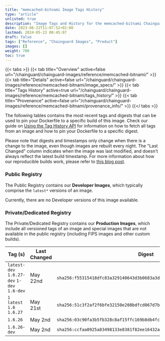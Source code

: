 ```yaml
---
title: "memcached-bitnami Image Tags History"
type: "article"
unlisted: true
description: "Image Tags and History for the memcached-bitnami Chainguard Image"
date: 2023-06-22T11:07:52+02:00
lastmod: 2024-05-23 00:45:07
draft: false
tags: ["Reference", "Chainguard Images", "Product"]
images: []
weight: 700
toc: true
---
```


{{< tabs >}}
{{< tab title="Overview" active=false url="/chainguard/chainguard-images/reference/memcached-bitnami/" >}}
{{< tab title="Details" active=false url="/chainguard/chainguard-images/reference/memcached-bitnami/image_specs/" >}}
{{< tab title="Tags History" active=true url="/chainguard/chainguard-images/reference/memcached-bitnami/tags_history/" >}}
{{< tab title="Provenance" active=false url="/chainguard/chainguard-images/reference/memcached-bitnami/provenance_info/" >}}
{{</ tabs >}}

The following tables contains the most recent tags and digests that can be used to pin your Dockerfile to a specific build of this image. Check our guide on [Using the Tag History API](/chainguard/chainguard-images/using-the-tag-history-api/) for information on how to fetch all tags from an image and how to pin your Dockerfile to a specific digest.

Please note that digests and timestamps only change when there is a change to the image, even though images are rebuilt every night. The "Last Changed" column indicates when the image was last modified, and doesn't always reflect the latest build timestamp. For more information about how our reproducible builds work, please refer to [this blog post](https://www.chainguard.dev/unchained/reproducing-chainguards-reproducible-image-builds).

### Public Registry
The Public Registry contains our **Developer Images**, which typically comprise the `latest*` versions of an image.

Currently, there are no Developer versions of this image available.

### Private/Dedicated Registry
The Private/Dedicated Registry contains our **Production Images**, which include all versioned tags of an image and special images that are not available in the public registry (including FIPS images and other custom builds).

| Tag (s)                                      | Last Changed | Digest                                                                    |
|----------------------------------------------|--------------|---------------------------------------------------------------------------|
|  `latest-dev` `1.6.27-dev` `1-dev` `1.6-dev` | May 22nd     | `sha256:f55315418dfc83a329140643d3b0683a3db42e5f1d8f7765ddaeee53d3bf861a` |
|  `1` `latest` `1.6` `1.6.27`                 | May 21st     | `sha256:51c3f2af2f6bfe32150e208bdfcd067d7bcf5d0d46a8f1d3418207ef1a4a5cd9` |
|  `1.6.26`                                    | May 2nd      | `sha256:03c90fa3b5fb328c8af15ffc169b8db4fc64784804b7413109aef7e6084ffc7f` |
|  `1.6.26-dev`                                | May 2nd      | `sha256:ccfaa0925a83498133e8381f82ee16432a281c9c38c4df7a8e0c406762b7010e` |

